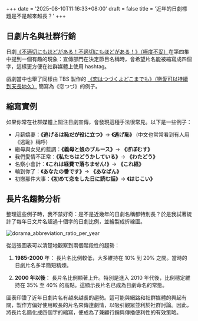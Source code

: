 +++
date = '2025-08-10T11:16:33+08:00'
draft = false
title = '近年的日劇標題是不是越來越長？'
+++

## 日劇片名與社群行銷

日劇[《不適切にもほどがある！不適切にもほどがある！》（極度不妥）](https://www.tbs.co.jp/futekisetsunimohodogaaru/)在第四集中提到一個有趣的現象：宣傳部門在決定節目名稱時，會希望片名能被縮寫成四個字，這樣更方便在社群媒體上使用 hashtag。

戲劇當中也舉了同樣由 TBS 製作的 [《恋はつづくよどこまでも》（戀愛可以持續到天長地久）](https://www.tbs.co.jp/koitsudu_tbs/) 簡寫為《恋つづ》的例子。

## 縮寫實例

如果你常在社群媒體上關注日劇宣傳，會發現這種手法很常見。以下是一些例子：

- 月薪嬌妻：**《逃げるは恥だが役に立つ》**-> **《逃げ恥》** (中文也常常看到有人用《逃恥》稱呼)
- 繼母與女兒的藍調：**《義母と娘のブルース》**-> **《ぎぼむす》**
- 我們愛情不正常：**《私たちはどうかしている》**-> **《わたどう》**
- 名察小會計：**《これは経費で落ちません!》**-> **《これ経》**
- 輪到你了：**《あなたの番です》**-> **《あなばん》**
- 初戀那件大事：**《初めて恋をした日に読む話》**-> **《はじこい》**

## 長片名趨勢分析

整理這些例子時，我不禁好奇：是不是近幾年的日劇名稱都特別長？於是我試著統計了每年日文片名超過十個字的日劇比例，並繪製成折線圖。

![dorama_abbreviation_ratio_per_year](/images/dorama_abbreviation_ratio_per_year.png)

從這張圖表可以清楚地觀察到兩個階段性的趨勢：

1. **1985-2000** 年： 長片名比例較低，大多維持在 10% 到 20% 之間。當時的日劇片名多半簡短精煉。

2. **2000 年以後**： 長片名比例顯著上升。特別是進入 2010 年代後，比例穩定維持在 35% 至 40% 的高點。這顯示長片名已成為日劇命名的常態。

圖表印證了近年日劇片名有越來越長的趨勢。這可能與網路和社群媒體的興起有關，製作方偏好使用較長的片名來傳達劇情，以吸引觀眾並利於社群討論。因此，將長片名簡化成四個字的縮寫，便成為了兼顧行銷與傳播便利性的有效策略。
